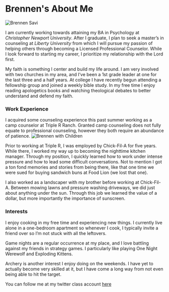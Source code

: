 # Brennen's About Me

![Brennen Savi](https://brenanabread99.github.io/Brenanabread/images/ProfileImage3.jpg)

I am currently working towards attaining my BA in Psychology at _Christopher Newport University_. After I graduate, I plan to seek a master’s in counseling at _Liberty University_ from which I will pursue my passion of helping others through becoming a Licensed Professional Counselor. While I look forward to starting my career, I prioritize my relationship with the Lord first. 

My faith is something I center and build my life around. I am very involved with two churches in my area, and I’ve been a 1st grade leader at one for the last three and a half years. At college I have recently begun attending a fellowship group and joined a weekly bible study. In my free time I enjoy reading apologetics books and watching theological debates to better understand and defend my faith.

### Work Experience
I acquired some counseling experience this past summer working as a camp counselor at Triple R Ranch. Granted camp counseling does not fully equate to professional counseling, however they both require an abundance of patience.
![Brennen with Children](https://brenanabread99.github.io/Brenanabread/images/Kidspicture3.jpg)

Prior to working at Triple R, I was employed by Chick-Fil-A for five years. While there, I worked my way up to becoming the nighttime kitchen manager. Through my position, I quickly learned how to work under intense pressure and how to lead some difficult conversations. Not to mention I got a ton fond memories and stories from being there, like that one time we were sued for buying sandwich buns at Food Lion (we lost that one).

I also worked as a landscaper with my brother before working at Chick-Fil-A. Between mowing lawns and pressure washing driveways, we did just about anything under the sun. Through this job we learned the value of a dollar, but more importantly the importance of sunscreen.

### Interests
I enjoy cooking in my free time and experiencing new things. I currently live alone in a one-bedroom apartment so whenever I cook, I typically invite a friend over so I’m not stuck with all the leftovers.

Game nights are a regular occurrence at my place, and I love battling against my friends in strategy games. I particularly like playing One Night Werewolf and Exploding Kittens. 

Archery is another interest I enjoy doing on the weekends. I have yet to actually become very skilled at it, but I have come a long way from not even being able to hit the target.

You can follow me at my twitter class account [here](https://twitter.com/Brenanabread99)
